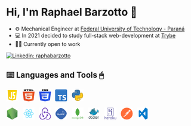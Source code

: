 # Hi, I'm Raphael Barzotto 👋
- ⚙️ Mechanical Engineer at [Federal University of Technology - Paraná](http://www.utfpr.edu.br/)
- 💻 In 2021 decided to study full-stack web-development at [Trybe](https://www.betrybe.com/)
- 👨‍💻 Currently open to work

[![Linkedin: raphabarzotto](https://img.shields.io/badge/-raphabarzotto-blue?style=flat-square&logo=Linkedin&logoColor=white&link=https://www.linkedin.com/in/raphabarzotto/)](https://www.linkedin.com/in/raphabarzotto/)

## ⌨️ Languages and Tools 🖱
<div>

<a href="https://www.w3schools.com/js/" target="_blank"><img width="32" height="32" src="https://github.com/raphabarzotto/raphabarzotto/blob/main/img/js.png?raw=true"/></a>
&nbsp; 
<a href="https://www.w3schools.com/html/" target="_blank"><img width="32" height="32" src="https://github.com/raphabarzotto/raphabarzotto/blob/main/img/html.svg?raw=true"/></a>
&nbsp; 
<a href="https://www.w3schools.com/css/" target="_blank"><img width="32" height="32" src="https://github.com/raphabarzotto/raphabarzotto/blob/main/img/css.svg?raw=true"/></a>
&nbsp; 
<a href="https://www.w3schools.com/typescript/typescript_intro.php" target="_blank"><img width="32" height="32" src="https://github.com/raphabarzotto/raphabarzotto/blob/main/img/ts.svg?raw=true"/></a>
&nbsp;
<a href="https://www.python.org/" target="_blank"><img width="32" height="32" src="https://github.com/raphabarzotto/raphabarzotto/blob/main/img/python.png?raw=true"/></a>
&nbsp;

<a href="https://nodejs.org/en/" target="_blank"><img width="32" height="32" src="https://github.com/raphabarzotto/raphabarzotto/blob/main/img/nodejs.png?raw=true"/></a>
&nbsp; 
<a href="https://pt-br.reactjs.org/" target="_blank"><img width="32" height="32" src="https://github.com/raphabarzotto/raphabarzotto/blob/main/img/react.png?raw=true"/></a>
&nbsp;
<a href="https://redux.js.org/" target="_blank"><img width="32" height="32" src="https://github.com/raphabarzotto/raphabarzotto/blob/main/img/redux.png?raw=true"/></a>
&nbsp;
<a href="https://www.mysql.com/" target="_blank"><img width="32" height="32" src="https://github.com/raphabarzotto/raphabarzotto/blob/main/img/mysql.png?raw=true"/></a>
&nbsp; 
<a href="https://www.mongodb.com/pt-br" target="_blank"><img width="32" height="32" src="https://github.com/raphabarzotto/raphabarzotto/blob/main/img/mongodb.png?raw=true"/></a>
&nbsp; 
<a href="https://www.docker.com/" target="_blank"><img width="32" height="32" src="https://github.com/raphabarzotto/raphabarzotto/blob/main/img/docker.png?raw=true"/></a>
&nbsp; 
<a href="https://www.heroku.com/" target="_blank"><img width="32" height="32" src="https://github.com/raphabarzotto/raphabarzotto/blob/main/img/heroku.png?raw=true"/></a>
&nbsp; 
<a href="https://www.postman.com/" target="_blank"><img width="32" height="32" src="https://github.com/raphabarzotto/raphabarzotto/blob/main/img/postman.png?raw=true"/></a>
&nbsp;
<a href="https://code.visualstudio.com/" target="_blank"><img width="32" height="32" src="https://github.com/raphabarzotto/raphabarzotto/blob/main/img/vs.png?raw=true"/></a>

</div>
